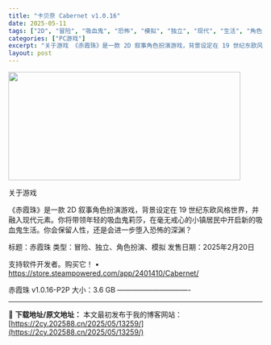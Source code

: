 ```yaml
---
title: "卡贝奈 Cabernet v1.0.16"
date: 2025-05-11
tags: ["2D", "冒险", "吸血鬼", "恐怖", "模拟", "独立", "现代", "生活", "角色", "角色扮演"]
categories: ["PC游戏"]
excerpt: "关于游戏 《赤霞珠》是一款 2D 叙事角色扮演游戏，背景设定在 19 世纪东欧风格世界，并融入现代元素。你将带领年轻的吸血鬼莉莎，在毫无戒心的小镇居民中开启新的吸血鬼生活。你会保留人性，还是会进一步堕入恐怖的深渊？ 标题：赤霞珠 类型：冒险、独立、角色扮演、模拟 发售日期：2025年2月20日 支持&hellip;"
layout: post
---
```


<img src="https://2cy.202588.cn/wp-content/uploads/2025/05/2025051105161245.webp" alt="" width="460" height="215" class="aligncenter size-full wp-image-13250" />

关于游戏

《赤霞珠》是一款 2D 叙事角色扮演游戏，背景设定在 19 世纪东欧风格世界，并融入现代元素。你将带领年轻的吸血鬼莉莎，在毫无戒心的小镇居民中开启新的吸血鬼生活。你会保留人性，还是会进一步堕入恐怖的深渊？

标题：赤霞珠
类型：冒险、独立、角色扮演、模拟
发售日期：2025年2月20日

支持软件开发者。购买它！
• https://store.steampowered.com/app/2401410/Cabernet/

赤霞珠 v1.0.16-P2P
大小：3.6 GB
——————————- 

---
📖 **下载地址/原文地址：** 本文最初发布于我的博客网站：[https://2cy.202588.cn/2025/05/13259/](https://2cy.202588.cn/2025/05/13259/)
